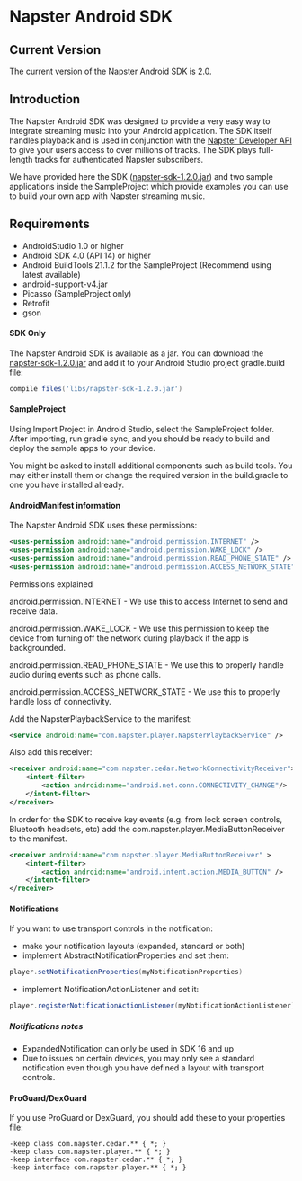 # Napster Android SDK

## Current Version
The current version of the Napster Android SDK is 2.0.

## Introduction
The Napster Android SDK was designed to provide a very easy way to integrate streaming music into your Android application. The SDK itself handles playback and is used in conjunction with the [Napster Developer API](http://developer.napster.com) to give your users access to over millions of tracks. The SDK plays full-length tracks for authenticated Napster subscribers.

We have provided here the SDK ([napster-sdk-1.2.0.jar](https://github.com/Napster/napster-android-sdk/blob/master/NapsterSdk_1.2.jar)) and two sample applications inside the SampleProject which provide examples you can use to build your own app with Napster streaming music.

## Requirements
- AndroidStudio 1.0 or higher
- Android SDK 4.0 (API 14) or higher
- Android BuildTools 21.1.2 for the SampleProject (Recommend using latest available)
- android-support-v4.jar
- Picasso (SampleProject only)
- Retrofit
- gson

#### SDK Only
The Napster Android SDK is available as a jar. You can download the [napster-sdk-1.2.0.jar](https://github.com/Napster/napster-android-sdk/blob/master/NapsterSdk_1.2.jar) and add it to your Android Studio project gradle.build file:

```groovy
compile files('libs/napster-sdk-1.2.0.jar')
```

#### SampleProject

Using Import Project in Android Studio, select the SampleProject folder. After importing, run gradle sync, and you should be ready to build and deploy the sample apps to your device.

You might be asked to install additional components such as build tools. You may either install them or change the required version in the build.gradle to one you have installed already.


#### AndroidManifest information
The Napster Android SDK uses these permissions:
```xml
<uses-permission android:name="android.permission.INTERNET" />
<uses-permission android:name="android.permission.WAKE_LOCK" />
<uses-permission android:name="android.permission.READ_PHONE_STATE" />
<uses-permission android:name="android.permission.ACCESS_NETWORK_STATE"/>
```

Permissions explained

android.permission.INTERNET - We use this to access Internet to send and receive data.

android.permission.WAKE_LOCK - We use this permission to keep the device from turning off the network during playback if the app is backgrounded.

android.permission.READ_PHONE_STATE - We use this to properly handle audio during events such as phone calls.

android.permission.ACCESS_NETWORK_STATE - We use this to properly handle loss of connectivity.

Add the NapsterPlaybackService to the manifest:
```xml
<service android:name="com.napster.player.NapsterPlaybackService" />
```
Also add this receiver:
```xml
<receiver android:name="com.napster.cedar.NetworkConnectivityReceiver">
	<intent-filter>
		<action android:name="android.net.conn.CONNECTIVITY_CHANGE"/>
	</intent-filter>
</receiver>
```
In order for the SDK to receive key events (e.g. from lock screen controls, Bluetooth headsets, etc) add the com.napster.player.MediaButtonReceiver to the manifest.
```xml
<receiver android:name="com.napster.player.MediaButtonReceiver" >
	<intent-filter>
		<action android:name="android.intent.action.MEDIA_BUTTON" />
	</intent-filter>
</receiver>
```

#### Notifications
If you want to use transport controls in the notification:
- make your notification layouts (expanded, standard or both)
- implement AbstractNotificationProperties and set them:
```java
player.setNotificationProperties(myNotificationProperties)
```
- implement NotificationActionListener and set it:
```java
player.registerNotificationActionListener(myNotificationActionListener)
```

##### Notifications notes
- ExpandedNotification can only be used in SDK 16 and up
- Due to issues on certain devices, you may only see a standard notification even though you have defined a layout with transport controls.


#### ProGuard/DexGuard
If you use ProGuard or DexGuard, you should add these to your properties file:
```code
-keep class com.napster.cedar.** { *; }
-keep class com.napster.player.** { *; }
-keep interface com.napster.cedar.** { *; }
-keep interface com.napster.player.** { *; }
```
